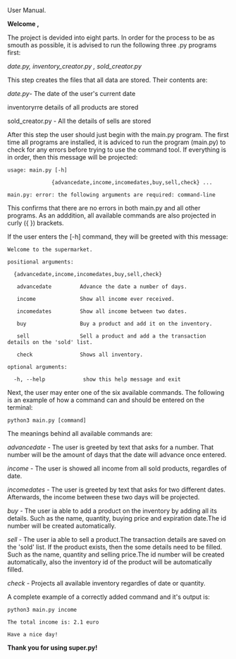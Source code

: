 User Manual.

**Welcome ,**

The project is devided into eight parts. 
In order for the process to be as smouth as possible, it is advised to run the following three .py programs first:

*date.py, inventory_creator.py , sold_creator.py*

This step creates the files that all data are stored. Their contents are:

*date.py*- The date of the user's current date

inventoryrre details of all products are stored

sold_creator.py - All the details of sells are stored

After this step the user should just begin with the main.py program. The first time all programs are installed, it is adviced to run the program (main.py) to check for any errors before trying to use the command tool. If everything is in order, then this message will be projected:
```
usage: main.py [-h]
              
              {advancedate,income,incomedates,buy,sell,check} ...   

main.py: error: the following arguments are required: command-line
```
This confirms that there are no errors in both main.py and all other programs. As an adddition, all available commands are also projected in curly ({ }) brackets.

If the user enters the [-h] command, they will be greeted with this message:
```
Welcome to the supermarket.

positional arguments:
  
  {advancedate,income,incomedates,buy,sell,check}
   
   advancedate         Advance the date a number of days.
   
   income              Show all income ever received.
    
   incomedates         Show all income between two dates.
    
   buy                 Buy a product and add it on the inventory.
    
   sell                Sell a product and add a the transaction details on the 'sold' list.
    
   check               Shows all inventory.

optional arguments:
  
  -h, --help            show this help message and exit
```
Next, the user may enter one of the six available commands. The following is an example of how a command can and should be entered on the terminal:
```
python3 main.py [command]
```
The meanings behind all available commands are:

*advancedate* - The user is greeted by text that asks for a number. That number will be the amount of days that the date will advance once entered.

*income* - The user is showed all income from all sold products, regardles of date.

*incomedates* - The user is greeted by text that asks for two different dates. Afterwards, the income between these two days will be projected.

*buy* - The user ia able to add a product on the inventory by adding all its details. Such as the name, quantity, buying price and expiration date.The id number will be created automatically.

*sell* - The user ia able to sell a product.The transaction details are saved on the 'sold' list. If the product exists, then the some details need to be filled. Such as the name, quantity and selling price.The id number will be created automatically, also the inventory id of the product will be automatically filled.

*check* - Projects all available inventory regardles of date or quantity.

A complete example of a correctly added command and it's output is:
```
python3 main.py income

The total income is: 2.1 euro

Have a nice day!
```

**Thank you for using super.py!**
